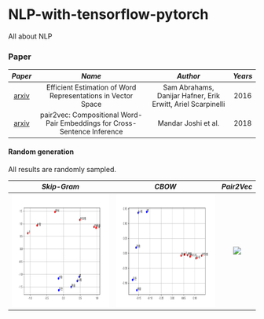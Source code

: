 # NLP-with-tensorflow-pytorch
All about NLP

### Paper
*Paper* |*Name* | *Author* | *Years*
:---: | :---: | :---: | :---:
[arxiv](https://arxiv.org/abs/1301.3781) | Efficient Estimation of Word Representations in Vector Space | Sam Abrahams, Danijar Hafner, Erik Erwitt, Ariel Scarpinelli | 2016
[arxiv](https://arxiv.org/abs/1810.08854) | pair2vec: Compositional Word-Pair Embeddings for Cross-Sentence Inference| Mandar Joshi et al. | 2018


#### Random generation
All results are randomly sampled.

 *Skip-Gram* | *CBOW* | *Pair2Vec*
 :---: | :---: | :---: |
<img src = 'basic_Skip-gram/PPT/ydg_skip_results.png' height = '230px'> | <img src = 'basic_CBOW/PPT/ydg_star_results.png' height = '230px'> | <img src = 'assets/mnist_results/random_generation/GAN_epoch024_test_all_classes.png' height = '230px'>
